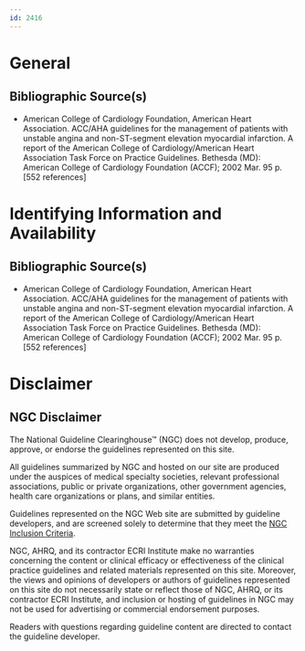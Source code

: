 ```yaml
---
id: 2416
---
```


# General

## Bibliographic Source(s)

- American College of Cardiology Foundation, American Heart Association. ACC/AHA guidelines for the management of patients with unstable angina and non-ST-segment elevation myocardial infarction. A report of the American College of Cardiology/American Heart Association Task Force on Practice Guidelines. Bethesda (MD): American College of Cardiology Foundation (ACCF); 2002 Mar. 95 p. [552 references]

# Identifying Information and Availability

## Bibliographic Source(s)

- American College of Cardiology Foundation, American Heart Association. ACC/AHA guidelines for the management of patients with unstable angina and non-ST-segment elevation myocardial infarction. A report of the American College of Cardiology/American Heart Association Task Force on Practice Guidelines. Bethesda (MD): American College of Cardiology Foundation (ACCF); 2002 Mar. 95 p. [552 references]

# Disclaimer

## NGC Disclaimer

The National Guideline Clearinghouse™ (NGC) does not develop, produce, approve, or endorse the guidelines represented on this site.

All guidelines summarized by NGC and hosted on our site are produced under the auspices of medical specialty societies, relevant professional associations, public or private organizations, other government agencies, health care organizations or plans, and similar entities.

Guidelines represented on the NGC Web site are submitted by guideline developers, and are screened solely to determine that they meet the [NGC Inclusion Criteria](/help-and-about/summaries/inclusion-criteria).

NGC, AHRQ, and its contractor ECRI Institute make no warranties concerning the content or clinical efficacy or effectiveness of the clinical practice guidelines and related materials represented on this site. Moreover, the views and opinions of developers or authors of guidelines represented on this site do not necessarily state or reflect those of NGC, AHRQ, or its contractor ECRI Institute, and inclusion or hosting of guidelines in NGC may not be used for advertising or commercial endorsement purposes.

Readers with questions regarding guideline content are directed to contact the guideline developer.

